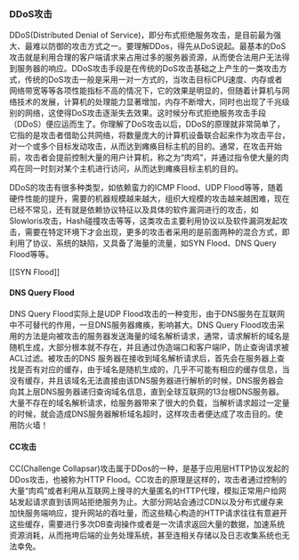 ### DDoS攻击

DDoS(Distributed Denial of Service)，即分布式拒绝服务攻击，是目前最为强大、最难以防御的攻击方式之一。要理解DDos，得先从DoS说起。最基本的DoS攻击就是利用合理的客户端请求来占用过多的服务器资源，从而使合法用户无法得到服务器的响应。DDoS攻击手段是在传统的DoS攻击基础之上产生的一类攻击方式，传统的DoS攻击一般是采用一对一方式的，当攻击目标CPU速度、内存或者网络带宽等等各项性能指标不高的情况下，它的效果是明显的，但随着计算机与网络技术的发展，计算机的处理能力显著增加，内存不断增大，同时也出现了千兆级别的网络，这使得DoS攻击逐渐失去效果。这时候分布式拒绝服务攻击手段（DDoS）便应运而生了。你理解了DoS攻击以后，DDoS的原理就非常简单了，它指的是攻击者借助公共网络，将数量庞大的计算机设备联合起来作为攻击平台，对一个或多个目标发动攻击，从而达到瘫痪目标主机的目的。通常，在攻击开始前，攻击者会提前控制大量的用户计算机，称之为“肉鸡”，并通过指令使大量的肉鸡在同一时刻对某个主机进行访问，从而达到瘫痪目标主机的目的。

DDoS的攻击有很多种类型，如依赖蛮力的ICMP Flood、UDP Flood等等，随着硬件性能的提升，需要的机器规模越来越大，组织大规模的攻击越来越困难，现在已经不常见，还有就是依赖协议特征以及具体的软件漏洞进行的攻击，如Slowloris攻击，Hash碰撞攻击等等，这类攻击主要利用协议以及软件漏洞发起攻击，需要在特定环境下才会出现，更多的攻击者采用的是前面两种的混合方式，即利用了协议、系统的缺陷，又具备了海量的流量，如SYN Flood、DNS Query Flood等等。

[[SYN Flood]]

#### DNS Query Flood 

DNS Query Flood实际上是UDP Flood攻击的一种变形，由于DNS服务在互联网中不可替代的作用，一旦DNS服务器瘫痪，影响甚大。DNS Query Flood攻击采用的方法是向被攻击的服务器发送海量的域名解析请求，通常，请求解析的域名是随机生成，大部分根本就不存在，并且通过伪造端口和客户端IP，防止查询请求被ACL过滤。被攻击的DNS 服务器在接收到域名解析请求后，首先会在服务器上查找是否有对应的缓存，由于域名是随机生成的，几乎不可能有相应的缓存信息，当没有缓存，并且该域名无法直接由该DNS服务器进行解析的时候，DNS服务器会向其上层DNS服务器递归查询域名信息，直到全球互联网的13台根DNS服务器。大量不存在的域名解析请求，给服务器带来了很大的负载，当解析请求超过一定量的时候，就会造成DNS服务器解析域名超时，这样攻击者便达成了攻击目的。使用防火墙！

#### CC攻击

CC(Challenge Collapsar)攻击属于DDos的一种，是基于应用层HTTP协议发起的DDos攻击，也被称为HTTP Flood。CC攻击的原理是这样的，攻击者通过控制的大量“肉鸡”或者利用从互联网上搜寻的大量匿名的HTTP代理，模拟正常用户给网站发起请求直到该网站拒绝服务为止。大部分网站会通过CDN以及分布式缓存来加快服务端响应，提升网站的吞吐量，而这些精心构造的HTTP请求往往有意避开这些缓存，需要进行多次DB查询操作或者是一次请求返回大量的数据，加速系统资源消耗，从而拖垮后端的业务处理系统，甚至连相关存储以及日志收集系统也无法幸免。

